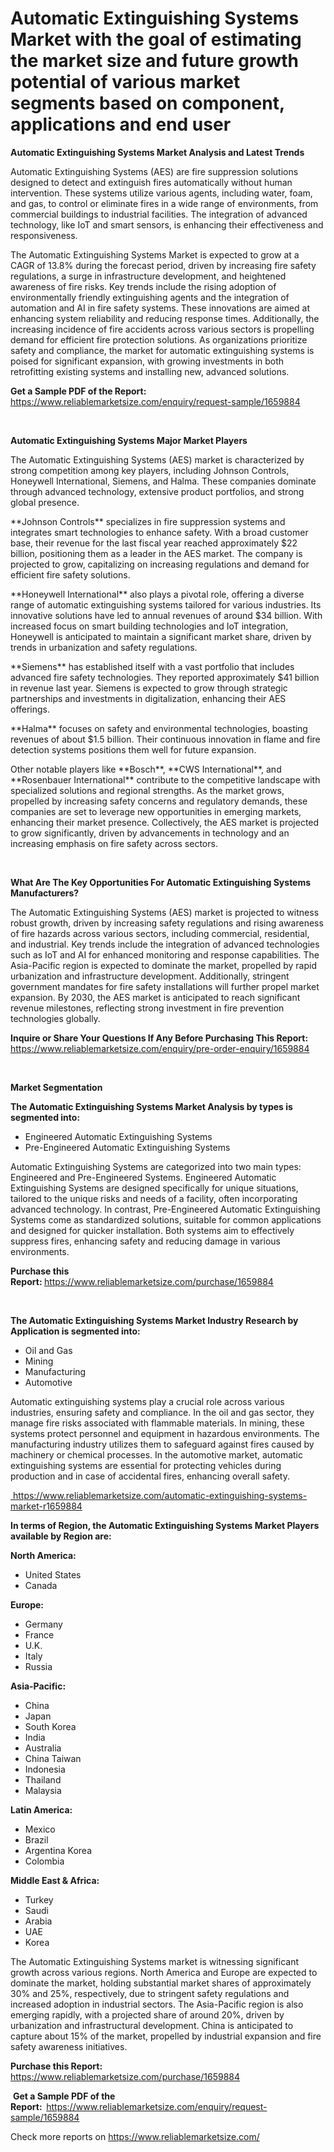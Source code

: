 <p><h1>Automatic Extinguishing Systems Market with the goal of estimating the market size and future growth potential of various market segments based on component, applications and end user</h1></p><p><strong>Automatic Extinguishing Systems Market Analysis and Latest Trends</strong></p>
<p><p>Automatic Extinguishing Systems (AES) are fire suppression solutions designed to detect and extinguish fires automatically without human intervention. These systems utilize various agents, including water, foam, and gas, to control or eliminate fires in a wide range of environments, from commercial buildings to industrial facilities. The integration of advanced technology, like IoT and smart sensors, is enhancing their effectiveness and responsiveness.</p><p>The Automatic Extinguishing Systems Market is expected to grow at a CAGR of 13.8% during the forecast period, driven by increasing fire safety regulations, a surge in infrastructure development, and heightened awareness of fire risks. Key trends include the rising adoption of environmentally friendly extinguishing agents and the integration of automation and AI in fire safety systems. These innovations are aimed at enhancing system reliability and reducing response times. Additionally, the increasing incidence of fire accidents across various sectors is propelling demand for efficient fire protection solutions. As organizations prioritize safety and compliance, the market for automatic extinguishing systems is poised for significant expansion, with growing investments in both retrofitting existing systems and installing new, advanced solutions.</p></p>
<p><strong>Get a Sample PDF of the Report:&nbsp;</strong> <a href="https://www.reliablemarketsize.com/enquiry/request-sample/1659884?utm_campaign=1884&utm_medium=2&utm_source=Github&utm_content=ia&utm_term=20022025&utm_id=automatic-extinguishing-systems">https://www.reliablemarketsize.com/enquiry/request-sample/1659884</a></p>
<p>&nbsp;</p>
<p><strong>Automatic Extinguishing Systems Major Market Players</strong></p>
<p><p>The Automatic Extinguishing Systems (AES) market is characterized by strong competition among key players, including Johnson Controls, Honeywell International, Siemens, and Halma. These companies dominate through advanced technology, extensive product portfolios, and strong global presence.</p><p>**Johnson Controls** specializes in fire suppression systems and integrates smart technologies to enhance safety. With a broad customer base, their revenue for the last fiscal year reached approximately $22 billion, positioning them as a leader in the AES market. The company is projected to grow, capitalizing on increasing regulations and demand for efficient fire safety solutions.</p><p>**Honeywell International** also plays a pivotal role, offering a diverse range of automatic extinguishing systems tailored for various industries. Its innovative solutions have led to annual revenues of around $34 billion. With increased focus on smart building technologies and IoT integration, Honeywell is anticipated to maintain a significant market share, driven by trends in urbanization and safety regulations.</p><p>**Siemens** has established itself with a vast portfolio that includes advanced fire safety technologies. They reported approximately $41 billion in revenue last year. Siemens is expected to grow through strategic partnerships and investments in digitalization, enhancing their AES offerings.</p><p>**Halma** focuses on safety and environmental technologies, boasting revenues of about $1.5 billion. Their continuous innovation in flame and fire detection systems positions them well for future expansion.</p><p>Other notable players like **Bosch**, **CWS International**, and **Rosenbauer International** contribute to the competitive landscape with specialized solutions and regional strengths. As the market grows, propelled by increasing safety concerns and regulatory demands, these companies are set to leverage new opportunities in emerging markets, enhancing their market presence. Collectively, the AES market is projected to grow significantly, driven by advancements in technology and an increasing emphasis on fire safety across sectors.</p></p>
<p>&nbsp;</p>
<p><strong>What Are The Key Opportunities For Automatic Extinguishing Systems Manufacturers?</strong></p>
<p><p>The Automatic Extinguishing Systems (AES) market is projected to witness robust growth, driven by increasing safety regulations and rising awareness of fire hazards across various sectors, including commercial, residential, and industrial. Key trends include the integration of advanced technologies such as IoT and AI for enhanced monitoring and response capabilities. The Asia-Pacific region is expected to dominate the market, propelled by rapid urbanization and infrastructure development. Additionally, stringent government mandates for fire safety installations will further propel market expansion. By 2030, the AES market is anticipated to reach significant revenue milestones, reflecting strong investment in fire prevention technologies globally.</p></p>
<p><strong>Inquire or Share Your Questions If Any Before Purchasing This Report:</strong> <a href="https://www.reliablemarketsize.com/enquiry/pre-order-enquiry/1659884?utm_campaign=1884&utm_medium=2&utm_source=Github&utm_content=ia&utm_term=20022025&utm_id=automatic-extinguishing-systems">https://www.reliablemarketsize.com/enquiry/pre-order-enquiry/1659884</a></p>
<p>&nbsp;</p>
<p><strong>Market Segmentation</strong></p>
<p><strong>The Automatic Extinguishing Systems Market Analysis by types is segmented into:</strong></p>
<p><ul><li>Engineered Automatic Extinguishing Systems</li><li>Pre-Engineered Automatic Extinguishing Systems</li></ul></p>
<p><p>Automatic Extinguishing Systems are categorized into two main types: Engineered and Pre-Engineered Systems. Engineered Automatic Extinguishing Systems are designed specifically for unique situations, tailored to the unique risks and needs of a facility, often incorporating advanced technology. In contrast, Pre-Engineered Automatic Extinguishing Systems come as standardized solutions, suitable for common applications and designed for quicker installation. Both systems aim to effectively suppress fires, enhancing safety and reducing damage in various environments.</p></p>
<p><strong>Purchase this Report:&nbsp;</strong><a href="https://www.reliablemarketsize.com/purchase/1659884?utm_campaign=1884&utm_medium=2&utm_source=Github&utm_content=ia&utm_term=20022025&utm_id=automatic-extinguishing-systems">https://www.reliablemarketsize.com/purchase/1659884</a></p>
<p>&nbsp;</p>
<p><strong>The Automatic Extinguishing Systems Market Industry Research by Application is segmented into:</strong></p>
<p><ul><li>Oil and Gas</li><li>Mining</li><li>Manufacturing</li><li>Automotive</li></ul></p>
<p><p>Automatic extinguishing systems play a crucial role across various industries, ensuring safety and compliance. In the oil and gas sector, they manage fire risks associated with flammable materials. In mining, these systems protect personnel and equipment in hazardous environments. The manufacturing industry utilizes them to safeguard against fires caused by machinery or chemical processes. In the automotive market, automatic extinguishing systems are essential for protecting vehicles during production and in case of accidental fires, enhancing overall safety.</p></p>
<p><a href="https://www.reliablemarketsize.com/automatic-extinguishing-systems-market-r1659884?utm_campaign=1884&utm_medium=2&utm_source=Github&utm_content=ia&utm_term=20022025&utm_id=automatic-extinguishing-systems">&nbsp;https://www.reliablemarketsize.com/automatic-extinguishing-systems-market-r1659884</a></p>
<p><strong>In terms of Region, the Automatic Extinguishing Systems Market Players available by Region are:</strong></p>
<p>
    <p> <strong> North America: </strong>
        <ul>
            <li>United States</li>
            <li>Canada</li>
        </ul>
        </p> 
    <p> <strong> Europe: </strong>
        <ul>
            <li>Germany</li>
            <li>France</li>
            <li>U.K.</li>
            <li>Italy</li>
            <li>Russia</li>
        </ul>
        </p> 
    <p> <strong> Asia-Pacific: </strong>
        <ul>
            <li>China</li>
            <li>Japan</li>
            <li>South Korea</li>
            <li>India</li>
            <li>Australia</li>
            <li>China Taiwan</li>
            <li>Indonesia</li>
            <li>Thailand</li>
            <li>Malaysia</li>
        </ul>
        </p> 
    <p> <strong> Latin America: </strong>
        <ul>
            <li>Mexico</li>
            <li>Brazil</li>
            <li>Argentina Korea</li>
            <li>Colombia</li>
        </ul>
        </p> 
    <p> <strong> Middle East & Africa: </strong>
        <ul>
            <li>Turkey</li>
            <li>Saudi</li>
            <li>Arabia</li>
            <li>UAE</li>
            <li>Korea</li>
        </ul>
    </p>
    </p>
<p><p>The Automatic Extinguishing Systems market is witnessing significant growth across various regions. North America and Europe are expected to dominate the market, holding substantial market shares of approximately 30% and 25%, respectively, due to stringent safety regulations and increased adoption in industrial sectors. The Asia-Pacific region is also emerging rapidly, with a projected share of around 20%, driven by urbanization and infrastructural development. China is anticipated to capture about 15% of the market, propelled by industrial expansion and fire safety awareness initiatives.</p></p>
<p><strong>Purchase this Report: </strong><a href="https://www.reliablemarketsize.com/purchase/1659884?utm_campaign=1884&utm_medium=2&utm_source=Github&utm_content=ia&utm_term=20022025&utm_id=automatic-extinguishing-systems">https://www.reliablemarketsize.com/purchase/1659884</a></p>
<p>&nbsp;<strong>Get a Sample PDF of the Report:&nbsp;&nbsp;</strong><a href="https://www.reliablemarketsize.com/enquiry/request-sample/1659884?utm_campaign=1884&utm_medium=2&utm_source=Github&utm_content=ia&utm_term=20022025&utm_id=automatic-extinguishing-systems">https://www.reliablemarketsize.com/enquiry/request-sample/1659884</a></p>
<p><strong></strong></p>
<p>Check more reports on <a href="https://www.reliablemarketsize.com/?utm_campaign=1884&utm_medium=2&utm_source=Github&utm_content=ia&utm_term=20022025&utm_id=automatic-extinguishing-systems">https://www.reliablemarketsize.com/</a></p>